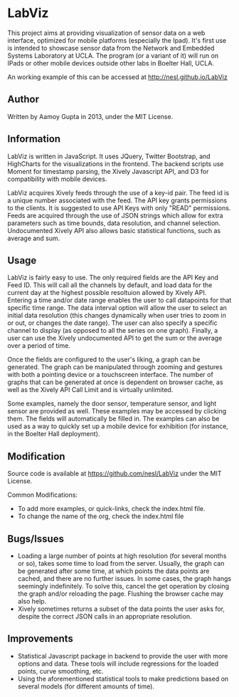 LabViz
======

This project aims at providing visualization of sensor data on a web interface, optimized for mobile platforms (especially the Ipad). It's first use is intended to showcase sensor data from the Network and Embedded Systems Laboratory at UCLA. The program (or a variant of it) will run on IPads or other mobile devices outside other labs in Boelter Hall, UCLA. 

An working example of this can be accessed at http://nesl.github.io/LabViz

Author
------
Written by Aamoy Gupta in 2013, under the MIT License.

Information
-----------
LabViz is written in JavaScript. It uses JQuery, Twitter Bootstrap, and HighCharts for the visualizations in the frontend. The backend scripts use Moment for timestamp parsing, the Xively Javascript API, and D3 for compatibility with mobile devices.

LabViz acquires Xively feeds through the use of a key-id pair. The feed id is a unique number associated with the feed. The API key grants permissions to the clients. It is suggested to use API Keys with only "READ" permissions. Feeds are acquired through the use of JSON strings which allow for extra parameters such as time bounds, data resolution, and channel selection. Undocumented Xively API also allows basic statistical functions, such as average and sum.

Usage
-----
LabViz is fairly easy to use. The only required fields are the API Key and Feed ID. This will call all the channels by default, and load data for the current day at the highest possible resoltuion allowed by Xively API. Entering a time and/or date range enables the user to call datapoints for that specific time range. The data interval option will allow the user to select an initial data resolution (this changes dynamically when user tries to zoom in or out, or changes the date range). The user can also specify a specific channel to display (as opposed to all the series on one graph). Finally, a user can use the Xively undocumented API to get the sum or the average over a period of time.

Once the fields are configured to the user's liking, a graph can be generated. The graph can be manipulated through zooming and gestures with both a pointing device or a touchscreen interface. The number of graphs that can be generated at once is dependent on browser cache, as well as the Xively API Call Limit and is virtually unlimited.

Some examples, namely the door sensor, temperature sensor, and light sensor are provided as well. These examples may be accessed by clicking them. The fields will automatically be filled in. The examples can also be used as a way to quickly set up a mobile device for exhibition (for instance, in the Boelter Hall deployment).

Modification
------------
Source code is available at https://github.com/nesl/LabViz under the MIT License.

Common Modifications:

- To add more examples, or quick-links, check the index.html file.
- To change the name of the org, check the index.html file

Bugs/Issues
-----------

- Loading a large number of points at high resolution (for several months or so), takes some time to load from the server. Usually, the graph can be generated after some time, at which points the data points are cached, and there are no further issues. In some cases, the graph hangs seemingly indefinitely. To solve this, cancel the get operation by closing the graph and/or reloading the page. Flushing the browser cache may also help.
- Xively sometimes returns a subset of the data points the user asks for, despite the correct JSON calls in an appropriate resolution.

Improvements
------------

- Statistical Javascript package in backend to provide the user with more options and data. These tools will include regressions for the loaded points, curve smoothing, etc.
- Using the aforementioned statistical tools to make predictions based on several models (for different amounts of time).





